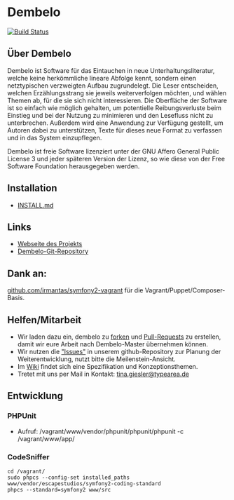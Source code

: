 # Dembelo

[![Build Status](https://travis-ci.org/typearea/dembelo.svg?branch=master)](https://travis-ci.org/typearea/dembelo)

## Über Dembelo

Dembelo ist Software für das Eintauchen in neue Unterhaltungsliteratur, welche keine herkömmliche lineare
Abfolge kennt, sondern einen netztypischen verzweigten Aufbau zugrundelegt. Die Leser entscheiden, welchen
Erzählungsstrang sie jeweils weiterverfolgen möchten, und wählen Themen ab, für die sie sich nicht interessieren.
Die Oberfläche der Software ist so einfach wie möglich gehalten, um potentielle Reibungsverluste beim Einstieg
und bei der Nutzung zu minimieren und den Lesefluss nicht zu unterbrechen. Außerdem wird eine Anwendung zur
Verfügung gestellt, um Autoren dabei zu unterstützen, Texte für dieses neue Format zu verfassen und in das
System einzupflegen.

Dembelo ist freie Software lizenziert unter der GNU Affero General Public License 3 und jeder späteren
Version der Lizenz, so wie diese von der Free Software Foundation herausgegeben werden.

## Installation
* [INSTALL.md](https://github.com/typearea/dembelo/blob/master/INSTALL.md)

## Links
* [Webseite des Projekts](http://dembelo.de)
* [Dembelo-Git-Repository](http://github.com:typearea)

## Dank an:
[github.com/irmantas/symfony2-vagrant](https://github.com/irmantas/symfony2-vagrant) für die Vagrant/Puppet/Composer-Basis.

## Helfen/Mitarbeit
* Wir laden dazu ein, dembelo zu [forken](https://help.github.com/articles/fork-a-repo/) und [Pull-Requests](https://help.github.com/articles/using-pull-requests/) zu erstellen, damit wir eure Arbeit nach Dembelo-Master übernehmen können.
* Wir nutzen die ["Issues"](https://github.com/typearea/dembelo/issues) in unserem github-Repository zur Planung der Weiterentwicklung, nutzt bitte die Meilenstein-Ansicht.
* Im [Wiki](https://github.com/typearea/dembelo/wiki) findet sich eine Spezifikation und Konzeptionsthemen.
* Tretet mit uns per Mail in Kontakt: tina.giesler@typearea.de

## Entwicklung

### PHPUnit
* Aufruf: /vagrant/www/vendor/phpunit/phpunit/phpunit -c /vagrant/www/app/

### CodeSniffer

    cd /vagrant/
    sudo phpcs --config-set installed_paths www/vendor/escapestudios/symfony2-coding-standard
    phpcs --standard=symfony2 www/src



